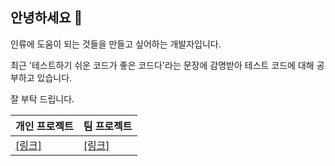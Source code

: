 ## 안녕하세요 👋
인류에 도움이 되는 것들을 만들고 싶어하는 개발자입니다.

최근 '테스트하기 쉬운 코드가 좋은 코드다'라는 문장에 감명받아 테스트 코드에 대해 공부하고 있습니다.

잘 부탁 드립니다.

|개인 프로젝트|팀 프로젝트|
|--|--|
|[[링크]](https://github.com/bingonggan/binggongan-client)|[[링크]](https://github.com/WA-SUP/WASMble)|

<!--
**allansad/allansad** is a ✨ _special_ ✨ repository because its `README.md` (this file) appears on your GitHub profile.

Here are some ideas to get you started:

- 🔭 I’m currently working on ...
- 🌱 I’m currently learning ...
- 👯 I’m looking to collaborate on ...
- 🤔 I’m looking for help with ...
- 💬 Ask me about ...
- 📫 How to reach me: ...
- 😄 Pronouns: ...
- ⚡ Fun fact: ...
-->
